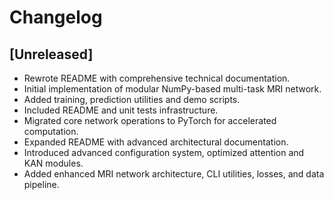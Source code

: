 # Changelog

## [Unreleased]
- Rewrote README with comprehensive technical documentation.
- Initial implementation of modular NumPy-based multi-task MRI network.
- Added training, prediction utilities and demo scripts.
- Included README and unit tests infrastructure.
- Migrated core network operations to PyTorch for accelerated computation.
- Expanded README with advanced architectural documentation.
- Introduced advanced configuration system, optimized attention and KAN modules.
- Added enhanced MRI network architecture, CLI utilities, losses, and data pipeline.
